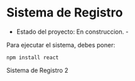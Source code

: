 <h1> Sistema de Registro </h1>

- Estado del proyecto: En construccion. - 

Para ejecutar el sistema, debes poner:

```npm install react```

Sistema de Registro 2
